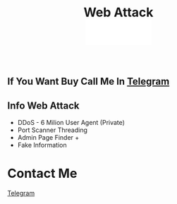 <h1 align="center">
 <br>
 Web Attack
 <br>
 <a href="https://RIPFCKETY.github.io/"><img src="https://github.com/RIPFCKETY/RIPFCKETY.github.io/blob/main/images/R.I.P.png" width="150"></a><br>
 <br>
</h1>

## If You Want Buy Call Me In  <a href="https://t.me/rip_pv">Telegram</a><br>

## Info Web Attack

* DDoS - 6 Milion User Agent (Private)
* Port Scanner Threading
* Admin Page Finder +
* Fake Information


# Contact Me
 
 <a href="https://t.me/rip_pv">Telegram</a><br>
 
 
